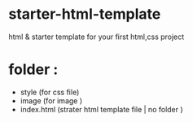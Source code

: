 # starter-html-template
html &amp; starter template for your first html,css  project
# folder :
- style (for css file)
- image (for image )
- index.html (strater html template file | no folder )
